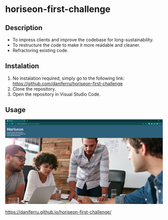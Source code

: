 # horiseon-first-challenge

## Description

- To impress clients and improve the codebase for long-sustainability.
- To restructure the code to make it more readable and cleaner.
- Refractoring existing code.
  
## Instalation

1. No instalation required, simply go to the following link: https://github.com/daniferru/horiseon-first-challenge
2. Clone the repository.
3. Open the repository in Visual Studio Code.

## Usage

![Screenshot of the webpage](assets/images/screenshot1.PNG)

https://daniferru.github.io/horiseon-first-challenge/